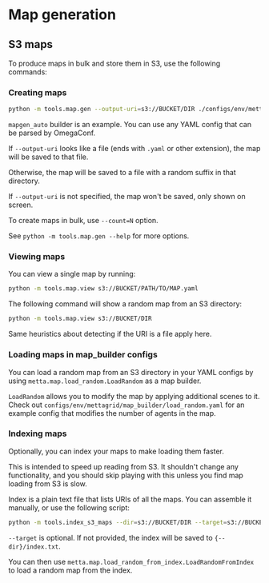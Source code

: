 # Map generation

## S3 maps

To produce maps in bulk and store them in S3, use the following commands:

### Creating maps

```bash
python -m tools.map.gen --output-uri=s3://BUCKET/DIR ./configs/env/mettagrid/map_builder/mapgen_auto.yaml
```

`mapgen_auto` builder is an example. You can use any YAML config that can be parsed by OmegaConf.

If `--output-uri` looks like a file (ends with `.yaml` or other extension), the map will be saved to that file.

Otherwise, the map will be saved to a file with a random suffix in that directory.

If `--output-uri` is not specified, the map won't be saved, only shown on screen.

To create maps in bulk, use `--count=N` option.

See `python -m tools.map.gen --help` for more options.

### Viewing maps

You can view a single map by running:

```bash
python -m tools.map.view s3://BUCKET/PATH/TO/MAP.yaml
```

The following command will show a random map from an S3 directory:

```bash
python -m tools.map.view s3://BUCKET/DIR
```

Same heuristics about detecting if the URI is a file apply here.

### Loading maps in map_builder configs

You can load a random map from an S3 directory in your YAML configs by using `metta.map.load_random.LoadRandom` as a map builder.

`LoadRandom` allows you to modify the map by applying additional scenes to it. Check out `configs/env/mettagrid/map_builder/load_random.yaml` for an example config that modifies the number of agents in the map.

### Indexing maps

Optionally, you can index your maps to make loading them faster.

This is intended to speed up reading from S3. It shouldn't change any functionality, and you should skip playing with this unless you find map loading from S3 is slow.

Index is a plain text file that lists URIs of all the maps. You can assemble it manually, or use the following script:

```bash
python -m tools.index_s3_maps --dir=s3://BUCKET/DIR --target=s3://BUCKET/DIR/index.txt
```

`--target` is optional. If not provided, the index will be saved to `{--dir}/index.txt`.

You can then use `metta.map.load_random_from_index.LoadRandomFromIndex` to load a random map from the index.
